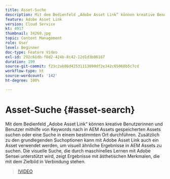 ```yaml
---
title: Asset-Suche
description: Mit dem Bedienfeld „Adobe Asset Link“ können kreative Benutzerinnen und Benutzer mithilfe von Keywords nach in AEM Assets gespeicherten Assets suchen oder eine Suche in einem bestimmten Ort durchführen. Zusätzlich zu den grundlegenden Suchoptionen kann mit Adobe Asset Link auch ein Asset verwendet werden, um visuell ähnliche Ergebnisse in AEM Assets zu suchen. Die visuelle Suche, die durch maschinelles Lernen mit Adobe Sensei unterstützt wird, zeigt Ergebnisse mit ästhetischen Merkmalen, die mit dem Zielbild in Verbindung stehen.
feature: Adobe Asset Link
version: Cloud Service
kt: 4917
thumbnail: 34260.jpg
topic: Content Management
role: User
level: Beginner
doc-type: Feature Video
exl-id: 292c61db-f8d2-424b-8c42-12d1d3b06167
duration: 199
source-git-commit: f23c2ab86d42531113690df2e342c65060b5c7cd
workflow-type: ht
source-wordcount: '142'
ht-degree: 100%

---
```


# Asset-Suche {#asset-search}

Mit dem Bedienfeld „Adobe Asset Link“ können kreative Benutzerinnen und Benutzer mithilfe von Keywords nach in AEM Assets gespeicherten Assets suchen oder eine Suche in einem bestimmten Ort durchführen. Zusätzlich zu den grundlegenden Suchoptionen kann mit Adobe Asset Link auch ein Asset verwendet werden, um visuell ähnliche Ergebnisse in AEM Assets zu suchen. Die visuelle Suche, die durch maschinelles Lernen mit Adobe Sensei unterstützt wird, zeigt Ergebnisse mit ästhetischen Merkmalen, die mit dem Zielbild in Verbindung stehen.

>[!VIDEO](https://video.tv.adobe.com/v/34260?quality=12&learn=on)
